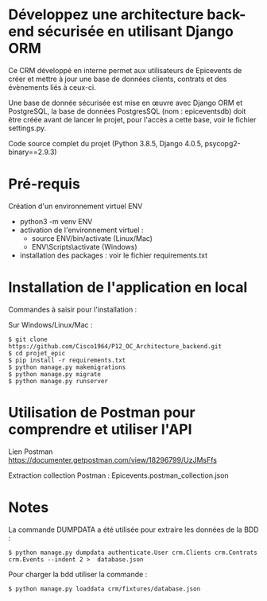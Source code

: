 # Développez une architecture back-end sécurisée en utilisant Django ORM

Ce CRM développé en interne permet aux utilisateurs de Epicevents de créer et mettre à jour une base de données clients, contrats et des évènements liés à ceux-ci.

Une base de donnée sécurisée est mise en œuvre avec Django ORM et PostgreSQL, la base de données PostgresSQL (nom : epiceventsdb) doit être créée avant de lancer le projet, pour l'accès a cette base, voir le fichier settings.py.

Code source complet du projet (Python 3.8.5, Django 4.0.5, psycopg2-binary==2.9.3)

# Pré-requis

Création d'un environnement virtuel ENV  
* python3 -m venv ENV
* activation de l'environnement virtuel : 
    * source ENV/bin/activate (Linux/Mac) 
    * ENV\Scripts\activate (Windows)
* installation des packages : voir le fichier requirements.txt

# Installation de l'application en local

Commandes à saisir pour l'installation :

Sur Windows/Linux/Mac :

```
$ git clone https://github.com/Cisco1964/P12_OC_Architecture_backend.git
$ cd projet_epic
$ pip install -r requirements.txt
$ python manage.py makemigrations
$ python manage.py migrate
$ python manage.py runserver
```


# Utilisation de Postman pour comprendre et utiliser l'API

Lien Postman  https://documenter.getpostman.com/view/18296799/UzJMsFfs

Extraction collection Postman : Epicevents.postman_collection.json

# Notes

La commande DUMPDATA a été utilisée pour extraire les données de la BDD :

```
$ python manage.py dumpdata authenticate.User crm.Clients crm.Contrats crm.Events --indent 2 >  database.json
```

Pour charger la bdd utiliser la commande :

```
$ python manage.py loaddata crm/fixtures/database.json
```


